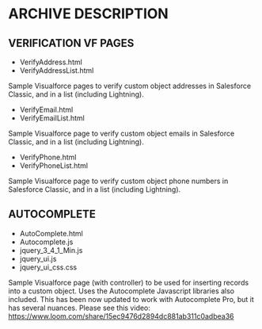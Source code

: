 # ARCHIVE DESCRIPTION

## VERIFICATION VF PAGES

* VerifyAddress.html
* VerifyAddressList.html

Sample Visualforce pages to verify custom object addresses in Salesforce Classic, and in a list (including Lightning).

* VerifyEmail.html
* VerifyEmailList.html

Sample Visualforce page to verify custom object emails in Salesforce Classic, and in a list (including Lightning).

* VerifyPhone.html
* VerifyPhoneList.html

Sample Visualforce page to verify custom object phone numbers in Salesforce Classic, and in a list (including Lightning).

## AUTOCOMPLETE

* AutoComplete.html
* Autocomplete.js
* jquery_3_4_1_Min.js
* jquery_ui.js
* jquery_ui_css.css

Sample Visualforce page (with controller) to be used for inserting records into a custom object.  Uses the Autocomplete Javascript libraries also included. This has been now updated to work with Autocomplete Pro, but it has several nuances.  Please see this video: https://www.loom.com/share/15ec9476d2894dc881ab311c0adbea36
